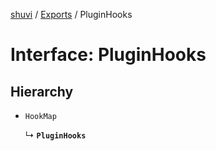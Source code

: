 [shuvi](../README.md) / [Exports](../modules.md) / PluginHooks

# Interface: PluginHooks

## Hierarchy

- `HookMap`

  ↳ **`PluginHooks`**
